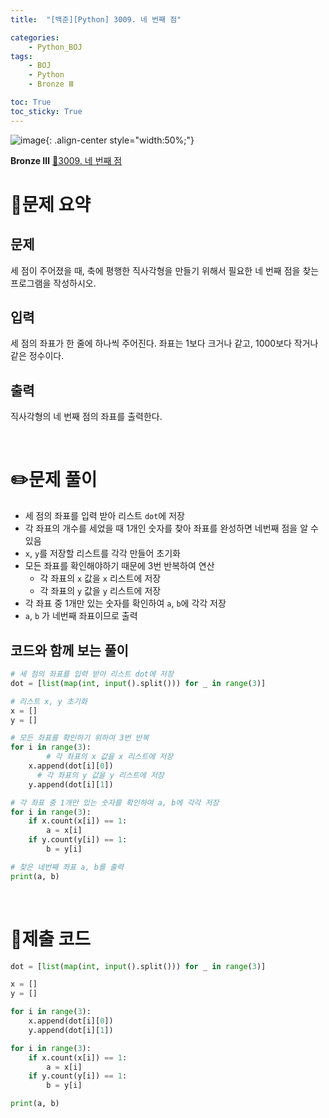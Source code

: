 ```yaml
---
title:  "[백준][Python] 3009. 네 번째 점" 

categories: 
    - Python_BOJ
tags: 
    - BOJ
    - Python
    - Bronze Ⅲ

toc: True
toc_sticky: True
---
```

![image](https://github.com/user-attachments/assets/32319fe8-99e9-4031-b5d1-9f1909b510dc){: .align-center style="width:50%;"}

**Bronze Ⅲ** 
[🔗3009. 네 번째 점](https://www.acmicpc.net/problem/3009)

# 📝문제 요약
## 문제

세 점이 주어졌을 때, 축에 평행한 직사각형을 만들기 위해서 필요한 네 번째 점을 찾는 프로그램을 작성하시오.

## 입력

세 점의 좌표가 한 줄에 하나씩 주어진다. 좌표는 1보다 크거나 같고, 1000보다 작거나 같은 정수이다.

## 출력

직사각형의 네 번째 점의 좌표를 출력한다.


<br>

# ✏️문제 풀이
- 세 점의 좌표를 입력 받아 리스트 `dot`에 저장
- 각 좌표의 개수를 세었을 때 1개인 숫자를 찾아 좌표를 완성하면 네번째 점을 알 수 있음
- `x`, `y`를 저장할 리스트를 각각 만들어 초기화
- 모든 좌표를 확인해야하기 때문에 3번 반복하여 연산
    - 각 좌표의 `x` 값을 `x` 리스트에 저장
    - 각 좌표의 `y` 값을 `y` 리스트에 저장
- 각 좌표 중 1개만 있는 숫자를 확인하여 `a`, `b`에 각각 저장
- `a`, `b` 가 네번째 좌표이므로 출력

## 코드와 함께 보는 풀이

```python
# 세 점의 좌표를 입력 받아 리스트 dot에 저장 
dot = [list(map(int, input().split())) for _ in range(3)]

# 리스트 x, y 초기화
x = []
y = []

# 모든 좌표를 확인하기 위하여 3번 반복
for i in range(3):
		# 각 좌표의 x 값을 x 리스트에 저장
    x.append(dot[i][0])
	  # 각 좌표의 y 값을 y 리스트에 저장
    y.append(dot[i][1])

# 각 좌표 중 1개만 있는 숫자를 확인하여 a, b에 각각 저장
for i in range(3):
    if x.count(x[i]) == 1:
        a = x[i]
    if y.count(y[i]) == 1:
        b = y[i]

# 찾은 네번째 좌표 a, b를 출력
print(a, b)
```

<br>

# 💯제출 코드
```python
dot = [list(map(int, input().split())) for _ in range(3)]

x = []
y = []

for i in range(3):
    x.append(dot[i][0])
    y.append(dot[i][1])

for i in range(3):
    if x.count(x[i]) == 1:
        a = x[i]
    if y.count(y[i]) == 1:
        b = y[i]

print(a, b)
```